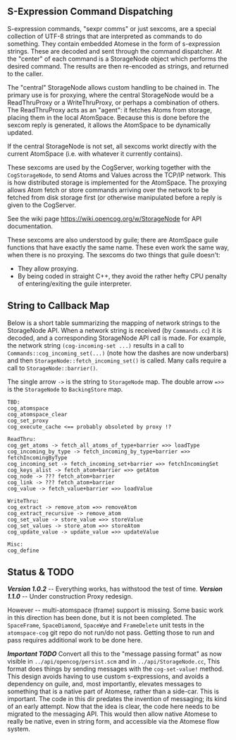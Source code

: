 S-Expression Command Dispatching
--------------------------------
S-expression commands, "sexpr comms" or just sexcoms, are a special
collection of UTF-8 strings that are interpreted as commands to do
something. They contain embedded Atomese in the form of s-expression
strings. These are decoded and sent through the command dispatcher.
At the "center" of each command is a StorageNode object which performs
the desired command. The results are then re-encoded as strings, and
returned to the caller.

The "central" StorageNode allows custom handling to be chained in.
The primary use is for proxying, where the central StorageNode would
be a ReadThruProxy or a WriteThruProxy, or perhaps a combination of
others. The ReadThruProxy acts as an "agent": it fetches Atoms from
storage, placing them in the local AtomSpace. Because this is done
before the sexcom reply is generated, it allows the AtomSpace to be
dynamically updated.

If the central StorageNode is not set, all sexcoms workt directly with
the current AtomSpace (i.e. with whatever it currently contains).

These sexcoms are used by the CogServer, working together with the
`CogStorageNode`, to send Atoms and Values across the TCP/IP network.
This is how distributed storage is implemented for the AtomSpace.
The proxying allows Atom fetch or store commands arriving over the
network to be fetched from disk storage first (or otherwise manipulated
before a reply is given to the CogServer.

See the wiki page https://wiki.opencog.org/w/StorageNode for API
documentation.

These sexcoms are also understood by guile; there are AtomSpace
guile functions that have exactly the same name. These even work
the same way, when there is no proxying. The sexcoms do two things
that guile doesn't:

* They allow proxying.
* By being coded in straight C++, they avoid the rather hefty CPU
  penalty of entering/exiting the guile interpreter.


String to Callback Map
----------------------
Below is a short table summarizing the mapping of network strings to
the StorageNode API. When a network string is received (by `Commands.cc`)
it is decoded, and a corresponding StorageNode API call is made. For
example, the network string `(cog-incoming-set ...)` results in a call
to `Commands::cog_incoming_set(...)` (note how the dashes are now
underbars) and then `StorageNode::fetch_incoming_set()` is called.
Many calls require a call to `StorageNode::barrier()`.

The single arrow `->` is the string to `StorageNode` map. The double
arrow `=>>` is the `StorageNode` to `BackingStore` map.

```
TBD:
cog_atomspace
cog_atomspace_clear
cog_set_proxy
cog_execute_cache <== probably obsoleted by proxy !?

ReadThru:
cog_get_atoms -> fetch_all_atoms_of_type+barrier =>> loadType
cog_incoming_by_type -> fetch_incoming_by_type+barrier =>> fetchIncomingByType
cog_incoming_set -> fetch_incoming_set+barrier =>> fetchIncomingSet
cog_keys_alist -> fetch_atom+barrier =>> getAtom
cog_node -> ??? fetch_atom+barrier
cog_link -> ??? fetch_atom+barrier
cog_value -> fetch_value+barrier =>> loadValue

WriteThru:
cog_extract -> remove_atom =>> removeAtom
cog_extract_recursive -> remove_atom
cog_set_value -> store_value =>> storeValue
cog_set_values -> store_atom =>> storeAtom
cog_update_value -> update_value =>> updateValue

Misc:
cog_define
```

Status & TODO
-------------
***Version 1.0.2*** -- Everything works, has withstood the test of time.
***Version 1.1.0*** -- Under construction Proxy redesign.

However -- multi-atomspace (frame) support is missing. Some basic work
in this direction has been done, but it is not been completed.  The
`SpaceFrame`, `SpaceDiamond`, `SpaceWye` and `FrameDelete` unit tests
in the `atomspace-cog` git repo do not run/do not pass. Getting those
to run and pass requires additional work to be done here.

***Important TODO*** Convert all this to the "message passing format"
as now visible in `../api/opencog/persist.scm` and in
`../api/StorageNode.cc`, This format does things by sending messages
with the `cog-set-value!` method. This design avoids having to use
custom s-expressions, and avoids a dependency on guile, and, most
importantly, elevates messages to something that is a native part of
Atomese, rather than a side-car. This is important. The code in this
dir predates the invention of messaging; its kind of an early attempt.
Now that the idea is clear, the code here needs to be migrated to
the messaging API. This would then allow native Atomese to really be
native, even in string form, and accessible via the Atomese flow system.
